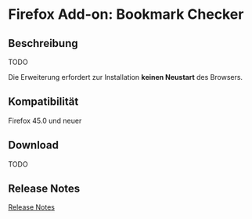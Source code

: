 Firefox Add-on: Bookmark Checker
===========================

Beschreibung
-----------------------------------------------

TODO

Die Erweiterung erfordert zur Installation **keinen Neustart** des Browsers.

Kompatibilität
-----------------------------------------------
Firefox 45.0 und neuer

Download
-----------------------------------------------

TODO

Release Notes
-----------------------------------------------

[Release Notes](CHANGELOG.md "Release Notes")
